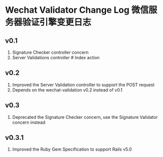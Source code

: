# Wechat Validator Change Log 微信服务器验证引擎变更日志

## v0.1
1. Signature Checker controller concern
2. Server Validations controller # Index action

## v0.2
1. Improved the Server Validation controller to support the POST request
2. Depends on the wechat-validation v0.2 instead of v0.1

## v0.3
1. Deprecated the Signature Checker concern, use the Signature Validator concern instead

## v0.3.1
1. Improved the Ruby Gem Specification to support Rails v5.0
